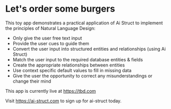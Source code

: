 # Let's order some burgers

This toy app demonstrates a practical application of Ai Struct to implement the principles of Natural Language Design: 

* Only give the user free text input
* Provide the user cues to guide them
* Convert the user input into structured entities and relationships (using Ai Struct)
* Match the user input to the required database entities & fields
* Create the appropriate relationships between entities
* Use context specific default values to fill in missing data
* Give the user the opportunity to correct any misunderstandings or change their mind

This app is currently live at https://tbd.com

Visit https://ai-struct.com to sign up for ai-struct today.

